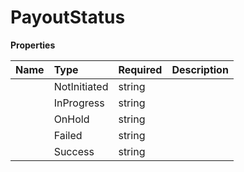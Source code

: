 # PayoutStatus



**Properties**

| Name | Type | Required | Description |
| :-------- | :----------| :----------| :----------|
    | NotInitiated | string |  | not_initiated |
    | InProgress | string |  | in_progress |
    | OnHold | string |  | on_hold |
    | Failed | string |  | failed |
    | Success | string |  | success |




<!-- This file was generated by liblab | https://liblab.com/ -->